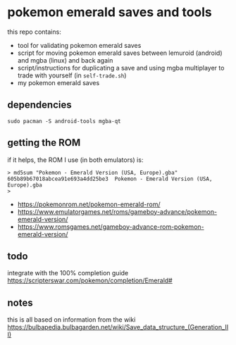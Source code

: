 # pokemon emerald saves and tools

this repo contains:
- tool for validating pokemon emerald saves
- script for moving pokemon emerald saves between lemuroid (android) and mgba (linux) and back again
- script/instructions for duplicating a save and using mgba multiplayer to trade with yourself (in `self-trade.sh`)
- my pokemon emerald saves

## dependencies

```
sudo pacman -S android-tools mgba-qt
```

## getting the ROM
if it helps, the ROM I use (in both emulators) is:
```
> md5sum "Pokemon - Emerald Version (USA, Europe).gba"
605b89b67018abcea91e693a4dd25be3  Pokemon - Emerald Version (USA, Europe).gba
>
```

- https://pokemonrom.net/pokemon-emerald-rom/
- https://www.emulatorgames.net/roms/gameboy-advance/pokemon-emerald-version/
- https://www.romsgames.net/gameboy-advance-rom-pokemon-emerald-version/

## todo

integrate with the 100% completion guide https://scripterswar.com/pokemon/completion/Emerald#

## notes

this is all based on information from the wiki https://bulbapedia.bulbagarden.net/wiki/Save_data_structure_(Generation_III)

